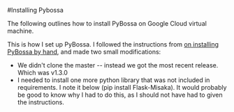 #Installing Pybossa

The following outlines how to install PyBossa on Google Cloud virtual machine.

This is how I set up PyBossa. I followed the instructions from [on installing PyBossa by hand](http://docs.pybossa.com/en/latest/install.html), and made two small modifications:
* We didn't clone the master -- instead we got the most recent release. Which was v1.3.0
* I needed to install one more python library that was not included in requirements. I note it below (pip install Flask-Misaka). It would probably be good to know why I had to do this, as I should not have had to given the instructions.

